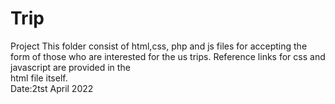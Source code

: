 
# Trip
Project 
This folder consist of html,css, php and js files for accepting the form of those who are
interested for the us trips. Reference links for css and javascript are provided in the   
html file itself.    
Date:2tst April 2022
    
